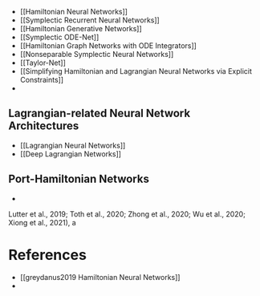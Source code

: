 - [[Hamiltonian Neural Networks]]
- [[Symplectic Recurrent Neural Networks]]
- [[Hamiltonian Generative Networks]]
- [[Symplectic ODE-Net]]
- [[Hamiltonian Graph Networks with ODE Integrators]]
- [[Nonseparable Symplectic Neural Networks]]
- [[Taylor-Net]]
- [[Simplifying Hamiltonian and Lagrangian Neural Networks via Explicit Constraints]]
- 

## Lagrangian-related Neural Network Architectures
- [[Lagrangian Neural Networks]]
- [[Deep Lagrangian Networks]]

## Port-Hamiltonian Networks
- 

Lutter et al., 2019; Toth et al., 2020; Zhong et al., 2020; Wu et al., 2020; Xiong et al., 2021), a

# References
- [[greydanus2019 Hamiltonian Neural Networks]]
- 